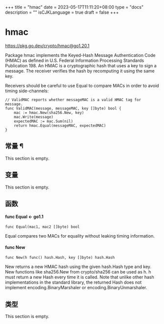 +++
title = "hmac"
date = 2023-05-17T11:11:20+08:00
type = "docs"
description = ""
isCJKLanguage = true
draft = false
+++
# hmac

https://pkg.go.dev/crypto/hmac@go1.20.1



Package hmac implements the Keyed-Hash Message Authentication Code (HMAC) as defined in U.S. Federal Information Processing Standards Publication 198. An HMAC is a cryptographic hash that uses a key to sign a message. The receiver verifies the hash by recomputing it using the same key.

Receivers should be careful to use Equal to compare MACs in order to avoid timing side-channels:

```
// ValidMAC reports whether messageMAC is a valid HMAC tag for message.
func ValidMAC(message, messageMAC, key []byte) bool {
	mac := hmac.New(sha256.New, key)
	mac.Write(message)
	expectedMAC := mac.Sum(nil)
	return hmac.Equal(messageMAC, expectedMAC)
}
```






## 常量 ¶

This section is empty.

## 变量

This section is empty.

## 函数

#### func Equal  <- go1.1

```
func Equal(mac1, mac2 []byte) bool
```

Equal compares two MACs for equality without leaking timing information.

#### func New 

```
func New(h func() hash.Hash, key []byte) hash.Hash
```

New returns a new HMAC hash using the given hash.Hash type and key. New functions like sha256.New from crypto/sha256 can be used as h. h must return a new Hash every time it is called. Note that unlike other hash implementations in the standard library, the returned Hash does not implement encoding.BinaryMarshaler or encoding.BinaryUnmarshaler.

## 类型

This section is empty.